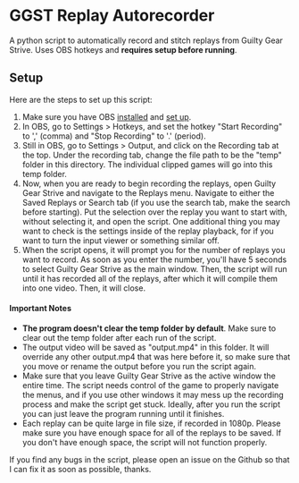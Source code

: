 # GGST Replay Autorecorder

A python script to automatically record and stitch replays from Guilty Gear Strive. Uses OBS hotkeys and **requires setup before running**.

## Setup

Here are the steps to set up this script:
1. Make sure you have OBS [installed](https://obsproject.com/download) and [set up](https://obsproject.com/kb/game-capture-setup-guide).
2. In OBS, go to Settings > Hotkeys, and set the hotkey "Start Recording" to ',' (comma) and "Stop Recording" to '.' (period).
3. Still in OBS, go to Settings > Output, and click on the Recording tab at the top. Under the recording tab, change the file path to be the "temp" folder in this directory.  The individual clipped games will go into this temp folder.
4. Now, when you are ready to begin recording the replays, open Guilty Gear Strive and navigate to the Replays menu. Navigate to either the Saved Replays or Search tab (if you use the search tab, make the search before starting). Put the selection over the replay you want to start with, without selecting it, and open the script. One additional thing you may want to check is the settings inside of the replay playback, for if you want to turn the input viewer or something similar off.
5. When the script opens, it will prompt you for the number of replays you want to record. As soon as you enter the number, you'll have 5 seconds to select Guilty Gear Strive as the main window. Then, the script will run until it has recorded all of the replays, after which it will compile them into one video. Then, it will close.

#### Important Notes
- **The program doesn't clear the temp folder by default**. Make sure to clear out the temp folder after each run of the script. 
- The output video will be saved as "output.mp4" in this folder.  It will override any other output.mp4 that was here before it, so make sure that you move or rename the output before you run the script again.
- Make sure that you leave Guilty Gear Strive as the active window the entire time. The script needs control of the game to properly navigate the menus, and if you use other windows it may mess up the recording process and make the script get stuck. Ideally, after you run the script you can just leave the program running until it finishes.
- Each replay can be quite large in file size, if recorded in 1080p. Please make sure you have enough space for all of the replays to be saved. If you don't have enough space, the script will not function properly.

If you find any bugs in the script, please open an issue on the Github so that I can fix it as soon as possible, thanks.